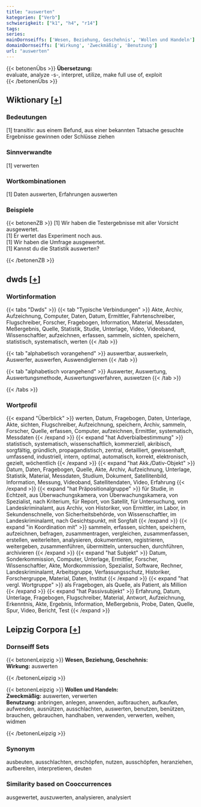 ```yaml
---
title: "auswerten"
kategorien: ["Verb"]
schwierigkeit: ["k1", "h4", "r14"]
tags:
series:
mainDornseiffs: ['Wesen, Beziehung, Geschehnis', 'Wollen und Handeln']
domainDornseiffs: ['Wirkung', 'Zweckmäßig', 'Benutzung']
url: "auswerten"
---
```


{{< betonenÜbs >}}
**Übersetzung:**  
evaluate, analyze -s-, interpret, utilize, make full use of, exploit  
{{< /betonenÜbs >}}

## Wiktionary [[+](https://de.wiktionary.org/wiki/auswerten)]

### Bedeutungen
[1] transitiv: aus einem Befund, aus einer bekannten Tatsache gesuchte Ergebnisse gewinnen oder Schlüsse ziehen  

### Sinnverwandte
[1] verwerten  

### Wortkombinationen
[1] Daten auswerten, Erfahrungen auswerten  

### Beispiele
{{< betonenZB >}}
[1] Wir haben die Testergebnisse mit aller Vorsicht ausgewertet.  
[1] Er wertet das Experiment noch aus.  
[1] Wir haben die Umfrage ausgewertet.  
[1] Kannst du die Statistik auswerten?  

{{< /betonenZB >}}


## dwds [[+](https://www.dwds.de/wb/auswerten)]

### Wortinformation
{{< tabs "Dwds" >}}
{{< tab "Typische Verbindungen" >}}
Akte, Archiv, Aufzeichnung, Computer, Daten, Datum, Ermittler, Fahrtenschreiber, Flugschreiber, Forscher, Fragebogen, Information, Material, Messdaten, Meßergebnis, Quelle, Statistik, Studie, Unterlage, Video, Videoband, Wissenschaftler, aufzeichnen, erfassen, sammeln, sichten, speichern, statistisch, systematisch, werten
{{< /tab >}}

{{< tab "alphabetisch vorangehend" >}}
auswertbar, auswerkeln, Auswerfer, auswerfen, Auswendiglernen
{{< /tab >}}

{{< tab "alphabetisch vorangehend" >}}
Auswerter, Auswertung, Auswertungsmethode, Auswertungsverfahren, auswetzen
{{< /tab >}}

{{< /tabs >}}

### Wortprofil
{{< expand "Überblick" >}} werten, Datum, Fragebogen, Daten, Unterlage, Akte, sichten, Flugschreiber, Aufzeichnung, speichern, Archiv, sammeln, Forscher, Quelle, erfassen, Computer, aufzeichnen, Ermittler, systematisch, Messdaten {{< /expand >}}
{{< expand "hat Adverbialbestimmung" >}} statistisch, systematisch, wissenschaftlich, kommerziell, akribisch, sorgfältig, gründlich, propagandistisch, zentral, detailliert, gewissenhaft, umfassend, industriell, intern, optimal, automatisch, korrekt, elektronisch, gezielt, wöchentlich {{< /expand >}}
{{< expand "hat Akk./Dativ-Objekt" >}} Datum, Daten, Fragebogen, Quelle, Akte, Archiv, Aufzeichnung, Unterlage, Statistik, Material, Messdaten, Studium, Dokument, Satellitenbild, Information, Messung, Videoband, Satellitendaten, Video, Erfahrung {{< /expand >}}
{{< expand "hat Präpositionalgruppe" >}} für Studie, in Echtzeit, aus Überwachungskamera, von Überwachungskamera, von Spezialist, nach Kriterium, für Report, von Satellit, für Untersuchung, vom Landeskriminalamt, aus Archiv, von Historiker, von Ermittler, im Labor, in Sekundenschnelle, von Sicherheitsbehörde, von Wissenschaftler, im Landeskriminalamt, nach Gesichtspunkt, mit Sorgfalt {{< /expand >}}
{{< expand "in Koordination mit" >}} sammeln, erfassen, sichten, speichern, aufzeichnen, befragen, zusammentragen, vergleichen, zusammenfassen, erstellen, weiterleiten, analysieren, dokumentieren, registrieren, weitergeben, zusammenführen, übermitteln, untersuchen, durchführen, archivieren {{< /expand >}}
{{< expand "hat Subjekt" >}} Datum, Sonderkommission, Computer, Unterlage, Ermittler, Forscher, Wissenschaftler, Akte, Mordkommission, Spezialist, Software, Rechner, Landeskriminalamt, Arbeitsgruppe, Verfassungsschutz, Historiker, Forschergruppe, Material, Daten, Institut {{< /expand >}}
{{< expand "hat vergl. Wortgruppe" >}} als Fragebogen, als Quelle, als Patient, als Million {{< /expand >}}
{{< expand "hat Passivsubjekt" >}} Erfahrung, Datum, Unterlage, Fragebogen, Flugschreiber, Material, Antwort, Aufzeichnung, Erkenntnis, Akte, Ergebnis, Information, Meßergebnis, Probe, Daten, Quelle, Spur, Video, Bericht, Test {{< /expand >}}

## Leipzig Corpora [[+](https://corpora.uni-leipzig.de/en/res?word=auswerten&corpusId=deu_newscrawl-public_2018)]

### Dornseiff Sets
{{< betonenLeipzig >}}
**Wesen, Beziehung, Geschehnis:**  
**Wirkung:** auswerten  

{{< /betonenLeipzig >}}


{{< betonenLeipzig >}}
**Wollen und Handeln:**  
**Zweckmäßig:** auswerten, verwerten  
**Benutzung:** anbringen, anlegen, anwenden, aufbrauchen, aufkaufen, aufwenden, ausnützen, ausschlachten, auswerten, benutzen, benützen, brauchen, gebrauchen, handhaben, verwenden, verwerten, weihen, widmen  

{{< /betonenLeipzig >}}

### Synonym
ausbeuten, ausschlachten, erschöpfen, nutzen, ausschöpfen, heranziehen, aufbereiten, interpretieren, deuten


### Similarity based on Cooccurrences
ausgewertet, auszuwerten, analysieren, analysiert

